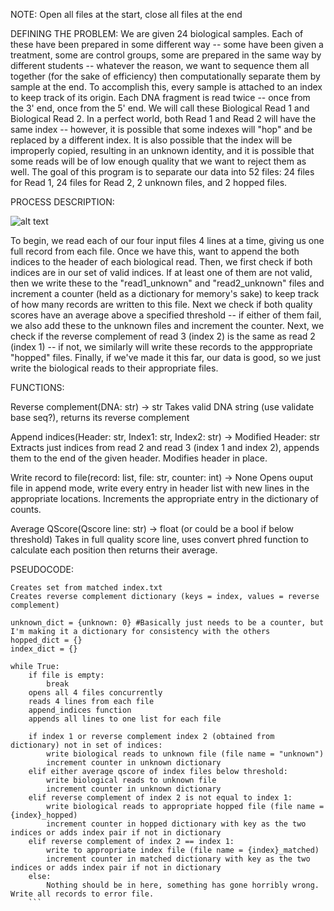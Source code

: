NOTE: Open all files at the start, close all files at the end

DEFINING THE PROBLEM:
We are given 24 biological samples. Each of these have been prepared in some different way -- some have been given a treatment, some are control groups, some are prepared in the same way by different students -- whatever the reason, we want to sequence them all together (for the sake of efficiency) then computationally separate them by sample at the end. To accomplish this, every sample is attached to an index to keep track of its origin. Each DNA fragment is read twice -- once from the 3' end, once from the 5' end. We will call these Biological Read 1 and Biological Read 2. In a perfect world, both Read 1 and Read 2 will have the same index -- however, it is possible that some indexes will "hop" and be replaced by a different index. It is also possible that the index will be improperly copied, resulting in an unknown identity, and it is possible that some reads will be of low enough quality that we want to reject them as well. The goal of this program is to separate our data into 52 files: 24 files for Read 1, 24 files for Read 2, 2 unknown files, and 2 hopped files.

PROCESS DESCRIPTION:

![alt text](image-1.png)

To begin, we read each of our four input files 4 lines at a time, giving us one full record from each file. Once we have this, want to append the both indices to the header of each biological read. Then, we first check if both indices are in our set of valid indices. If at least one of them are not valid, then we write these to the "read1_unknown" and "read2_unknown" files and increment a counter (held as a dictionary for memory's sake) to keep track of how many records are written to this file. Next we check if both quality scores have an average above a specified threshold -- if either of them fail, we also add these to the unknown files and increment the counter. Next, we check if the reverse complement of read 3 (index 2) is the same as read 2 (index 1) -- if not, we similarly will write these records to the apppropriate "hopped" files. Finally, if we've made it this far, our data is good, so we just write the biological reads to their appropriate files.


FUNCTIONS:

Reverse complement(DNA: str) -> str
Takes valid DNA string (use validate base seq?), returns its reverse complement

Append indices(Header: str, Index1: str, Index2: str) -> Modified Header: str
Extracts just indices from read 2 and read 3 (index 1 and index 2), appends them to the end of the given header. Modifies header in place.

Write record to file(record: list, file: str, counter: int) -> None
Opens ouput file in append mode, write every entry in header list with new lines in the appropriate locations. Increments the appropriate entry in the dictionary of counts.

Average QScore(Qscore line: str) -> float (or could be a bool if below threshold)
Takes in full quality score line, uses convert phred function to calculate each position then returns their average.

PSEUDOCODE:

```Takes arguments through argparse: R1.fq, R2.fq, R3.fq, R4.fq, q score threshold (int), matched index.txt
Creates set from matched index.txt
Creates reverse complement dictionary (keys = index, values = reverse complement)

unknown_dict = {unknown: 0} #Basically just needs to be a counter, but I'm making it a dictionary for consistency with the others
hopped_dict = {}
index_dict = {}

while True:
    if file is empty:
        break
    opens all 4 files concurrently
    reads 4 lines from each file 
    append_indices function
    appends all lines to one list for each file

    if index 1 or reverse complement index 2 (obtained from dictionary) not in set of indices:
        write biological reads to unknown file (file name = "unknown")
        increment counter in unknown dictionary 
    elif either average qscore of index files below threshold:
        write biological reads to unknown file
        increment counter in unknown dictionary
    elif reverse complement of index 2 is not equal to index 1:
        write biological reads to appropriate hopped file (file name = {index}_hopped)
        increment counter in hopped dictionary with key as the two indices or adds index pair if not in dictionary
    elif reverse complement of index 2 == index 1:
        write to appropriate index file (file name = {index}_matched)
        increment counter in matched dictionary with key as the two indices or adds index pair if not in dictionary
    else:
        Nothing should be in here, something has gone horribly wrong. Write all records to error file. 
    ```

